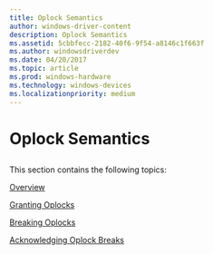 ```yaml
---
title: Oplock Semantics
author: windows-driver-content
description: Oplock Semantics
ms.assetid: 5cbbfecc-2182-40f6-9f54-a8146c1f663f
ms.author: windowsdriverdev
ms.date: 04/20/2017
ms.topic: article
ms.prod: windows-hardware
ms.technology: windows-devices
ms.localizationpriority: medium
---
```


# Oplock Semantics


## <span id="ddk_the_redirected_drive_buffering_subsystem_if"></span><span id="DDK_THE_REDIRECTED_DRIVE_BUFFERING_SUBSYSTEM_IF"></span>


This section contains the following topics:

[Overview](overview.md)

[Granting Oplocks](granting-oplocks.md)

[Breaking Oplocks](breaking-oplocks.md)

[Acknowledging Oplock Breaks](acknowledging-oplock-breaks.md)

 

 




